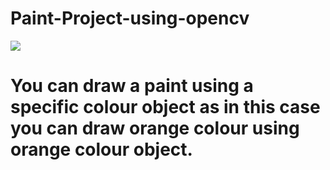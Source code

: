 # Paint-Project-using-opencv
<img src="https://github.com/Rajatkul1998/Paint-Project-using-opencv/blob/master/Screenshot%20(87).png?raw=true">
<h1>You can draw a paint using a specific colour object as in this case you can draw orange colour using orange colour object.</h1>
